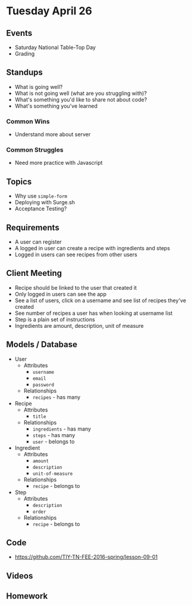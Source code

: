 # Tuesday April 26

## Events

* Saturday National Table-Top Day
* Grading

## Standups

* What is going well?
* What is not going well (what are you struggling with)?
* What's something you'd like to share not about code?
* What's something you've learned

### Common Wins

* Understand more about server

### Common Struggles

* Need more practice with Javascript

## Topics

- Why use `simple-form`
- Deploying with Surge.sh
- Acceptance Testing?

## Requirements

- A user can register
- A logged in user can create a recipe with ingredients and steps
- Logged in users can see recipes from other users

## Client Meeting

- Recipe should be linked to the user that created it
- Only logged in users can see the app
- See a list of users, click on a username and see list of recipes they've created
- See number of recipes a user has when looking at username list
- Step is a plain set of instructions
- Ingredients are amount, description, unit of measure

## Models / Database

- User
  * Attributes
    - `username`
    - `email`
    - `password`
  * Relationships
    - `recipes` - has many
- Recipe
  * Attributes
    - `title`
  * Relationships
    - `ingredients` - has many
    - `steps` - has many
    - `user` - belongs to
- Ingredient
  * Attributes
    - `amount`
    - `description`
    - `unit-of-measure`
  * Relationships
    - `recipe` - belongs to
- Step
  * Attributes
    - `description`
    - `order`
  * Relationships
    - `recipe` - belongs to

## Code

* https://github.com/TIY-TN-FEE-2016-spring/lesson-09-01

## Videos

## Homework
